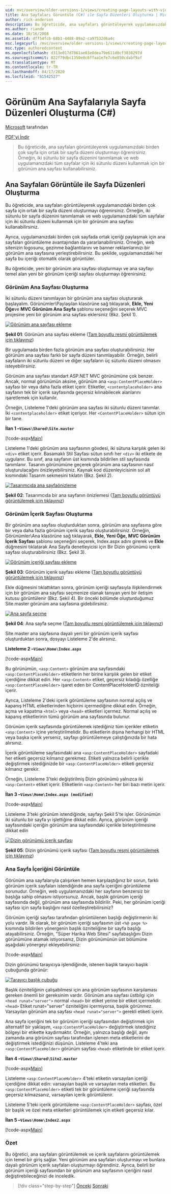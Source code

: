 ```yaml
---
uid: mvc/overview/older-versions-1/views/creating-page-layouts-with-view-master-pages-cs
title: Ana Sayfaları Görüntüle (C#) ile Sayfa Düzenleri Oluşturma | Microsoft Dokümanlar
author: rick-anderson
description: Bu öğreticide, ana sayfaları görüntüleyerek uygulamanızdaki birden çok sayfa için ortak bir sayfa düzeni oluşturmayı öğrenirsiniz. Bir kullanabilirsiniz ...
ms.author: riande
ms.date: 10/16/2008
ms.assetid: dff54fcb-68b1-4488-89a2-ca97532d6a4c
msc.legacyurl: /mvc/overview/older-versions-1/views/creating-page-layouts-with-view-master-pages-cs
msc.type: authoredcontent
ms.openlocfilehash: d313e017d7061ae03e8dea79e611d0cf3838297d
ms.sourcegitcommit: 022f79dbc1350e0c6ffaa1e7e7c6e850cdabf9af
ms.translationtype: MT
ms.contentlocale: tr-TR
ms.lasthandoff: 04/17/2020
ms.locfileid: "81542527"
---
```

# <a name="creating-page-layouts-with-view-master-pages-c"></a>Görünüm Ana Sayfalarıyla Sayfa Düzenleri Oluşturma (C#)

[Microsoft](https://github.com/microsoft) tarafından

[PDF’yi İndir](https://download.microsoft.com/download/e/f/3/ef3f2ff6-7424-48f7-bdaa-180ef64c3490/ASPNET_MVC_Tutorial_12_CS.pdf)

> Bu öğreticide, ana sayfaları görüntüleyerek uygulamanızdaki birden çok sayfa için ortak bir sayfa düzeni oluşturmayı öğrenirsiniz. Örneğin, iki sütunlu bir sayfa düzenini tanımlamak ve web uygulamanızdaki tüm sayfalar için iki sütunlu düzeni kullanmak için bir görünüm ana sayfası kullanabilirsiniz.

## <a name="creating-page-layouts-with-view-master-pages"></a>Ana Sayfaları Görüntüle ile Sayfa Düzenleri Oluşturma

Bu öğreticide, ana sayfaları görüntüleyerek uygulamanızdaki birden çok sayfa için ortak bir sayfa düzeni oluşturmayı öğrenirsiniz. Örneğin, iki sütunlu bir sayfa düzenini tanımlamak ve web uygulamanızdaki tüm sayfalar için iki sütunlu düzeni kullanmak için bir görünüm ana sayfası kullanabilirsiniz.

Ayrıca, uygulamanızdaki birden çok sayfada ortak içeriği paylaşmak için ana sayfaları görüntüleme avantajından da yararlanabilirsiniz. Örneğin, web sitenizin logosunu, gezinme bağlantılarını ve banner reklamlarınızı bir görünüm ana sayfasına yerleştirebilirsiniz. Bu şekilde, uygulamanızdaki her sayfa bu içeriği otomatik olarak görüntüler.

Bu öğreticide, yeni bir görünüm ana sayfası oluşturmayı ve ana sayfayı temel alan yeni bir görünüm içeriği sayfası oluşturmayı öğrenirsiniz.

### <a name="creating-a-view-master-page"></a>Görünüm Ana Sayfası Oluşturma

İki sütunlu düzeni tanımlayan bir görünüm ana sayfası oluşturarak başlayalım. Görünümler\Paylaşılan klasörüne sağ tıklayarak, **Ekle, Yeni Öğe**ve **MVC Görünüm Ana Sayfa** şablonu seçeneğini seçerek MVC projesine yeni bir görünüm ana sayfası eklersiniz (Bkz. Şekil 1).

[![Görünüm ana sayfası ekleme](creating-page-layouts-with-view-master-pages-cs/_static/image2.png)](creating-page-layouts-with-view-master-pages-cs/_static/image1.png)

**Şekil 01**: Görünüm ana sayfası ekleme ([Tam boyutlu resmi görüntülemek için tıklayınız](creating-page-layouts-with-view-master-pages-cs/_static/image3.png))

Bir uygulamada birden fazla görünüm ana sayfası oluşturabilirsiniz. Her görünüm ana sayfası farklı bir sayfa düzeni tanımlayabilir. Örneğin, belirli sayfaların iki sütunlu düzeni ve diğer sayfaların üç sütunlu düzeni olmasını isteyebilirsiniz.

Görünüm ana sayfası standart ASP.NET MVC görünümüne çok benzer. Ancak, normal görünümün aksine, görünüm ana `<asp:ContentPlaceHolder>` sayfası bir veya daha fazla etiket içerir. Etiketler, `<contentplaceholder>` ana sayfanın tek bir içerik sayfasında geçersiz kılınabilecek alanlarını işaretlemek için kullanılır.

Örneğin, Listeleme 1'deki görünüm ana sayfası iki sütunlu düzeni tanımlar. İki `<contentplaceholder>` etiket içeriyor. Her `<ContentPlaceHolder>` sütun için bir tane.

**İlan 1 –`Views\Shared\Site.master`**

[!code-aspx[Main](creating-page-layouts-with-view-master-pages-cs/samples/sample1.aspx)]

Listeleme 1'deki görünüm ana sayfasının gövdesi, iki sütuna karşılık gelen iki `<div>` etiket içerir. Basamaklı Stil Sayfası sütun sınıfı her `<div>` iki etikete de uygulanır. Bu sınıf, ana sayfanın üst kısmında bildirilen stil sayfasında tanımlanır. Tasarım görünümüne geçerek görünüm ana sayfasının nasıl oluşturulacağını önizleyebilirsiniz. Kaynak kod düzenleyicisinin sol alt kısmındaki Tasarım sekmesini tıklatın (Bkz. Şekil 2).

[![Tasarımcıda ana sayfaönizleme](creating-page-layouts-with-view-master-pages-cs/_static/image5.png)](creating-page-layouts-with-view-master-pages-cs/_static/image4.png)

**Şekil 02**: Tasarımcıda bir ana sayfanın önizlemesi ([Tam boyutlu görüntüyü görüntülemek için tıklayınız](creating-page-layouts-with-view-master-pages-cs/_static/image6.png))

### <a name="creating-a-view-content-page"></a>Görünüm İçerik Sayfası Oluşturma

Bir görünüm ana sayfası oluşturduktan sonra, görünüm ana sayfasına göre bir veya daha fazla görünüm içerik sayfası oluşturabilirsiniz. Örneğin, Görünümler\Ana klasörüne sağ tıklayarak, **Ekle, Yeni Öğe,** **MVC Görünüm İçerik Sayfası** şablonu seçeneğini seçerek, Index.aspx adını girerek ve **Ekle** düğmesini tıklatarak Ana Sayfa denetleyicisi için Bir Dizin görünümü içerik sayfası oluşturabilirsiniz (Bkz. Şekil 3).

[![Görünüm içeriği sayfası ekleme](creating-page-layouts-with-view-master-pages-cs/_static/image8.png)](creating-page-layouts-with-view-master-pages-cs/_static/image7.png)

**Şekil 03**: Görünüm içerik sayfası ekleme ([Tam boyutlu görüntüyü görüntülemek için tıklayınız](creating-page-layouts-with-view-master-pages-cs/_static/image9.png))

Ekle düğmesini tıklattıktan sonra, görünüm içeriği sayfasıyla ilişkilendirmek için bir görünüm ana sayfası seçmenize olanak tanıyan yeni bir iletişim kutusu görüntülenir (Bkz. Şekil 4). Bir önceki bölümde oluşturduğumuz Site.master görünüm ana sayfasına gidebilirsiniz.

[![Ana sayfa seçme](creating-page-layouts-with-view-master-pages-cs/_static/image11.png)](creating-page-layouts-with-view-master-pages-cs/_static/image10.png)

**Şekil 04**: Ana sayfa seçme ([Tam boyutlu resmi görüntülemek için tıklayınız](creating-page-layouts-with-view-master-pages-cs/_static/image12.png))

Site.master ana sayfasına dayalı yeni bir görünüm içerik sayfası oluşturduktan sonra, dosyayı Listeleme 2'de alırsınız.

**Listeleme 2 –`Views\Home\Index.aspx`**

[!code-aspx[Main](creating-page-layouts-with-view-master-pages-cs/samples/sample2.aspx)]

Bu görünümün, `<asp:Content>` görünüm ana sayfasındaki `<asp:ContentPlaceHolder>` etiketlerin her birine karşılık gelen bir etiket içerdiğine dikkat edin. Her `<asp:Content>` etiket, geçersiz kıladığı özelliğe `<asp:ContentPlaceHolder>` işaret eden bir ContentPlaceHolderID özniteliği içerir.

Ayrıca, Listeleme 2'deki içerik görüntüleme sayfasının normal açılış ve kapanış HTML etiketlerinden hiçbirini içermediğine dikkat edin. Örneğin, açma ve kapatma `<html>` veya `<head>` etiketleri içermez. Normal açılış ve kapanış etiketlerinin tümü görünüm ana sayfasında bulunur.

Görünüm içerik sayfasında görüntülemek istediğiniz tüm içerikler etiketin `<asp:Content>` içine yerleştirilmelidir. Bu etiketlerin dışına herhangi bir HTML veya başka içerik yerseniz, sayfayı görüntülemeye çalıştığınızda bir hata alırsınız.

İçerik görüntüleme sayfasındaki ana `<asp:ContentPlaceHolder>` sayfadaki her etiketi geçersiz kılmanız gerekmez. Etiketi yalnızca belirli içerikle değiştirmek istediğinizde bir `<asp:ContentPlaceHolder>` etiketi geçersiz kılmanız gerekir.

Örneğin, Listeleme 3'teki değiştirilmiş Dizin görünümü yalnızca iki `<asp:Content>` etiket içerir. Etiketlerin `<asp:Content>` her biri bazı metin içerir.

**İlan 3 –`Views\Home\Index.aspx (modified)`**

[!code-aspx[Main](creating-page-layouts-with-view-master-pages-cs/samples/sample3.aspx)]

Listeleme 3'teki görünüm istendiğinde, sayfayı Şekil 5'te işler. Görünümün iki sütunlu bir sayfa yı işlettiğine dikkat edin. Ayrıca, görünüm içeriği sayfasındaki içeriğin görünüm ana sayfasındaki içerikle birleştirilmesine dikkat edin

[![Dizin görünümü içerik sayfası](creating-page-layouts-with-view-master-pages-cs/_static/image14.png)](creating-page-layouts-with-view-master-pages-cs/_static/image13.png)

**Şekil 05**: Dizin görünümü içerik sayfası ([Tam boyutlu resmi görüntülemek için tıklayınız](creating-page-layouts-with-view-master-pages-cs/_static/image15.png))

### <a name="modifying-view-master-page-content"></a>Ana Sayfa İçeriğini Görüntüle

Görünüm ana sayfalarıyla çalışırken hemen karşılaştığınız bir sorun, farklı görünüm içerik sayfaları istendiğinde ana sayfa içeriğini görüntüleme sorunudur. Örneğin, web uygulamanızdaki her sayfanın benzersiz bir başlığa sahip olmasını istiyorsunuz. Ancak, başlık görünüm içeriği sayfasında değil, görünüm ana sayfasında bildirilir. Peki, her görünüm içeriği sayfası için sayfa başlığını nasıl özelleştirebilirsiniz?

Görünüm içeriği sayfası tarafından görüntülenen başlığı değiştirmenin iki yolu vardır. İlk olarak, bir görünüm içeriği sayfasının üst `<%@ page %>` kısmında bildirilen yönergenin başlık özniteliğine bir sayfa başlığı atayabilirsiniz. Örneğin, "Süper Harika Web Sitesi" sayfabaşlığını Dizin görünümüne atamak istiyorsanız, Dizin görünümünün üst bölümüne aşağıdaki yönergeyi ekleyebilirsiniz:

[!code-aspx[Main](creating-page-layouts-with-view-master-pages-cs/samples/sample4.aspx)]

Dizin görünümü tarayıcıya işlendiğinde, istenen başlık tarayıcı başlık çubuğunda görünür:

[![Tarayıcı başlık çubuğu](creating-page-layouts-with-view-master-pages-cs/_static/image17.png)](creating-page-layouts-with-view-master-pages-cs/_static/image16.png)

Başlık özniteliğinin çalışabilmesi için ana görünüm sayfasının karşılaması gereken önemli bir gereksinim vardır. Görünüm ana sayfası üstbilgi için `<head runat="server">` normal `<head>` bir etiket yerine bir etiket içermelidir. `<head>` Etiket runat="server" özniteliğini içermiyorsa, başlık görünmez. Varsayılan görünüm ana sayfası `<head runat="server">` gerekli etiketi içerir.

Ana sayfa içeriğini tek bir görünüm içeriği sayfasından değiştirmek için alternatif bir yaklaşım, `<asp:ContentPlaceHolder>` değiştirmek istediğiniz bölgeyi bir etikette kaydırmaktır. Örneğin, yalnızca başlığı değil, aynı zamanda ana görünüm sayfası tarafından işlenen meta etiketlerini de değiştirmek istediğinizi düşünün. Listeleme 4'teki ana `<asp:ContentPlaceHolder>` görünüm sayfası `<head>` etiketinde bir etiket içerir.

**İlan 4 –`Views\Shared\Site2.master`**

[!code-aspx[Main](creating-page-layouts-with-view-master-pages-cs/samples/sample5.aspx)]

Listeleme `<asp:ContentPlaceHolder>` 4'teki etiketin varsayılan içeriği içerdiğine dikkat edin: varsayılan başlık ve varsayılan meta etiketleri. Bu `<asp:ContentPlaceHolder>` etiketi tek bir görüntüleme içeriği sayfasında geçersiz kılmazsanız, varsayılan içerik görüntülenir.

Listeleme 5'teki içerik görüntüleme `<asp:ContentPlaceHolder>` sayfası, özel bir başlık ve özel meta etiketleri görüntülemek için etiketi geçersiz kılar.

**İlan 5 –`Views\Home\Index2.aspx`**

[!code-aspx[Main](creating-page-layouts-with-view-master-pages-cs/samples/sample6.aspx)]

### <a name="summary"></a>Özet

Bu öğretici, ana sayfaları görüntülemek ve içerik sayfalarını görüntülemek için temel bir giriş sağlar. Yeni görünüm ana sayfaları oluşturmayı ve bunlara dayalı görünüm içerik sayfaları oluşturmayı öğrendiniz. Ayrıca, belirli bir görünüm içeriği sayfasından bir görünüm ana sayfasının içeriğini nasıl değiştirebileceğinizi de inceledik.

> [!div class="step-by-step"]
> [Önceki](using-the-tagbuilder-class-to-build-html-helpers-cs.md)
> [Sonraki](passing-data-to-view-master-pages-cs.md)
